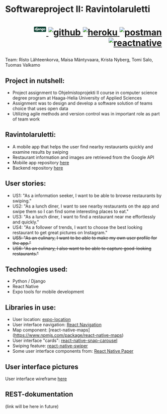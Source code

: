 # Softwareproject II: Ravintolaruletti<p align="right"> <a href="https://github.com/Poiju/ravintolaruletti-backend" target="_blank" rel="noreferrer"> <img src="https://raw.githubusercontent.com/devicons/devicon/master/icons/django/django-original.svg" alt="django" width="40" height="40"/> </a> <a href="https://github.com/Poiju" target="_blank" rel="noreferrer"> <img src="https://www.vectorlogo.zone/logos/github/github-icon.svg" alt="github" width="40" height="40"/> </a> <a href="https://ruletti.herokuapp.com" target="_blank" rel="noreferrer"> <img src="https://www.vectorlogo.zone/logos/heroku/heroku-icon.svg" alt="heroku" width="40" height="40"/> </a> <a href="https://postman.com" target="_blank" rel="noreferrer"> <img src="https://www.vectorlogo.zone/logos/getpostman/getpostman-icon.svg" alt="postman" width="40" height="40"/> </a> <a href="https://github.com/Poiju/ravintolaruletti-mobile" target="_blank" rel="noreferrer"> <img src="https://reactnative.dev/img/header_logo.svg" alt="reactnative" width="40" height="40"/> </a> </p>


Team: Risto Lähteenkorva, Maisa Mäntyvaara, Krista Nyberg, Tomi Salo, Tuomas Valkamo

## Project in nutshell:

* Project assignment to Ohjelmistoprojekti II course in computer science degree program at Haaga-Helia University of Applied Sciences
* Assignment was to design and develop a software solution of teams choice that uses open data
* Utilizing agile methods and version control was in important role as part of team work

## Ravintolaruletti:

* A mobile app that helps the user find nearby restaurants quickly and examine results by swiping 
* Restaurant information and images are retrieved from the Google API
* Mobiile app repository [here](https://github.com/Poiju/ravintolaruletti-mobile)
* Backend repository [here](https://github.com/Poiju/ravintolaruletti-backend)

## User stories:

* US1: "As a information seeker, I want to be able to browse restaurants by swiping."
* US2: "As a lunch diner, I want to see nearby restaurants on the app and swipe them so I can find some interesting places to eat."
* US3: "As a lunch diner, I want to find a restaurant near me effortlessly and quickly."
* US4: "As a follower of trends, I want to choose the best looking restaurant to get great pictures on Instagram."
* ~~US5: "As an culinary, I want to be able to make my own user profile for the app."~~
* ~~US6: "As an culinary, I also want to be able to capture good-looking restaurants."~~

## Technologies used:

* Python / Django
* React Native
* Expo tools for mobile development

## Libraries in use:

* User location: [expo-location](https://docs.expo.dev/versions/latest/sdk/location/)
* User interface navigation: [React Navigation](https://reactnavigation.org/)
* Map component: [react-native-maps] (https://www.npmjs.com/package/react-native-maps)
* User interface "cards": [react-native-snap-carousel](https://www.npmjs.com/package/react-native-snap-carousel)
* Swiping feature: [react-native-swiper](https://github.com/leecade/react-native-swiper)
* Some user interface components from: [React Native Paper](https://callstack.github.io/react-native-paper/)

## User interface pictures

User interface wireframe [here](http://wireframepro.mockflow.com/space/M0J2CZJDJmb)

## REST-dokumentation

(link will be here in future)



